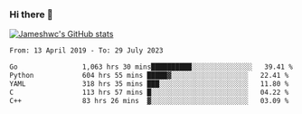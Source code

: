 ### Hi there 👋

[![Jameshwc's GitHub stats](https://github-readme-stats.vercel.app/api?username=jameshwc)](https://github.com/anuraghazra/github-readme-stats)

<!--START_SECTION:waka-->

```txt
From: 13 April 2019 - To: 29 July 2023

Go                1,063 hrs 30 mins██████████░░░░░░░░░░░░░░░   39.41 %
Python            604 hrs 55 mins █████▓░░░░░░░░░░░░░░░░░░░   22.41 %
YAML              318 hrs 35 mins ███░░░░░░░░░░░░░░░░░░░░░░   11.80 %
C                 113 hrs 57 mins █░░░░░░░░░░░░░░░░░░░░░░░░   04.22 %
C++               83 hrs 26 mins  ▓░░░░░░░░░░░░░░░░░░░░░░░░   03.09 %
```

<!--END_SECTION:waka-->